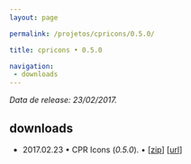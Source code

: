 ```yaml
---
layout: page

permalink: /projetos/cpricons/0.5.0/

title: cpricons • 0.5.0

navigation:
 - downloads
---
```


*Data de release: 23/02/2017.*  

## downloads

- <i class="far fa-calendar-alt"></i> 2017.02.23 • CPR Icons (*0.5.0*). <i class="fas fa-download"></i> • [[zip](/assets/downloads/projects/cpricons/e39b8c7d66232535ebf673457c2c4b88.zip)] [[url](https://edcaraujo.com/apps/cpricons/?v=0.5.0)]
